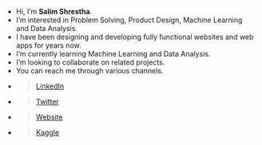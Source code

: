 -  Hi, I’m **Salim Shrestha**.
-  I’m interested in Problem Solving, Product Design, Machine Learning and Data Analysis.
-  I have been designing and developing fully functional websites and web apps for years now.
-  I’m currently learning Machine Learning and Data Analysis.
-  I’m looking to collaborate on related projects.
-  You can reach me through various channels.
- > [LinkedIn](https://www.linkedin.com/in/salim-shrestha/)
- > [Twitter](https://twitter.com/salimshrestha11)
- > [Website](https://salim.com.np)
- > [Kaggle](https://www.kaggle.com/salimkshrestha)


